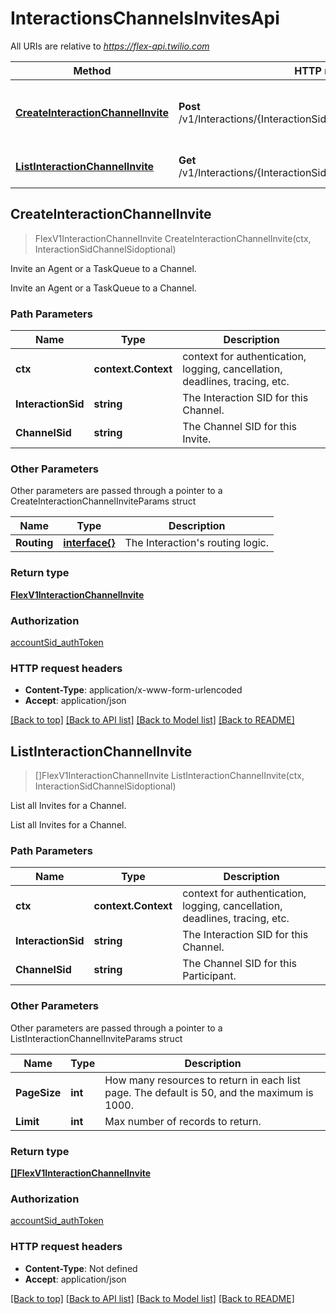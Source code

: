# InteractionsChannelsInvitesApi

All URIs are relative to *https://flex-api.twilio.com*

Method | HTTP request | Description
------------- | ------------- | -------------
[**CreateInteractionChannelInvite**](InteractionsChannelsInvitesApi.md#CreateInteractionChannelInvite) | **Post** /v1/Interactions/{InteractionSid}/Channels/{ChannelSid}/Invites | Invite an Agent or a TaskQueue to a Channel.
[**ListInteractionChannelInvite**](InteractionsChannelsInvitesApi.md#ListInteractionChannelInvite) | **Get** /v1/Interactions/{InteractionSid}/Channels/{ChannelSid}/Invites | List all Invites for a Channel.



## CreateInteractionChannelInvite

> FlexV1InteractionChannelInvite CreateInteractionChannelInvite(ctx, InteractionSidChannelSidoptional)

Invite an Agent or a TaskQueue to a Channel.

Invite an Agent or a TaskQueue to a Channel.

### Path Parameters


Name | Type | Description
------------- | ------------- | -------------
**ctx** | **context.Context** | context for authentication, logging, cancellation, deadlines, tracing, etc.
**InteractionSid** | **string** | The Interaction SID for this Channel.
**ChannelSid** | **string** | The Channel SID for this Invite.

### Other Parameters

Other parameters are passed through a pointer to a CreateInteractionChannelInviteParams struct


Name | Type | Description
------------- | ------------- | -------------
**Routing** | [**interface{}**](interface{}.md) | The Interaction's routing logic.

### Return type

[**FlexV1InteractionChannelInvite**](FlexV1InteractionChannelInvite.md)

### Authorization

[accountSid_authToken](../README.md#accountSid_authToken)

### HTTP request headers

- **Content-Type**: application/x-www-form-urlencoded
- **Accept**: application/json

[[Back to top]](#) [[Back to API list]](../README.md#documentation-for-api-endpoints)
[[Back to Model list]](../README.md#documentation-for-models)
[[Back to README]](../README.md)


## ListInteractionChannelInvite

> []FlexV1InteractionChannelInvite ListInteractionChannelInvite(ctx, InteractionSidChannelSidoptional)

List all Invites for a Channel.

List all Invites for a Channel.

### Path Parameters


Name | Type | Description
------------- | ------------- | -------------
**ctx** | **context.Context** | context for authentication, logging, cancellation, deadlines, tracing, etc.
**InteractionSid** | **string** | The Interaction SID for this Channel.
**ChannelSid** | **string** | The Channel SID for this Participant.

### Other Parameters

Other parameters are passed through a pointer to a ListInteractionChannelInviteParams struct


Name | Type | Description
------------- | ------------- | -------------
**PageSize** | **int** | How many resources to return in each list page. The default is 50, and the maximum is 1000.
**Limit** | **int** | Max number of records to return.

### Return type

[**[]FlexV1InteractionChannelInvite**](FlexV1InteractionChannelInvite.md)

### Authorization

[accountSid_authToken](../README.md#accountSid_authToken)

### HTTP request headers

- **Content-Type**: Not defined
- **Accept**: application/json

[[Back to top]](#) [[Back to API list]](../README.md#documentation-for-api-endpoints)
[[Back to Model list]](../README.md#documentation-for-models)
[[Back to README]](../README.md)

